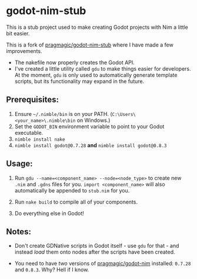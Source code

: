 # godot-nim-stub

This is a stub project used to make creating Godot projects with Nim a little bit easier.

This is a fork of [pragmagic/godot-nim-stub](https://github.com/pragmagic/godot-nim-stub) where I have made a few improvements.

- The nakefile now properly creates the Godot API.
- I've created a little utility called `gdu` to make things easier for developers. At the moment, `gdu` is only used to automatically generate template scripts, but its functionality may expand in the future.

## Prerequisites:

1. Ensure `~/.nimble/bin` is on your PATH. (`C:\Users\<your_name>\.nimble\bin` on Windows.)
2. Set the `GODOT_BIN` environment variable to point to your Godot executable.
3. `nimble install nake`
4. `nimble install godot@0.7.28` **and** `nimble install godot@0.8.3`

## Usage:

1. Run `gdu --name=<component_name> --node=<node_type>` to create new `.nim` and `.gdns` files for you. `import <component_name>` will also automatically be appended to `stub.nim` for you.

2. Run `nake build` to compile all of your components.

3. Do everything else in Godot!

## Notes:

- Don't create GDNative scripts in Godot itself - use `gdu` for that - and instead *load* them onto nodes after the scripts have been created.

- You need to have *two* versions of [pragmagic/godot-nim](https://github.com/pragmagic/godot-nim) installed: `0.7.28` and `0.8.3`. Why? Hell if I know.